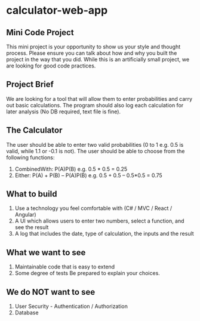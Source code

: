 # calculator-web-app

## Mini Code Project

This mini project is your opportunity to show us your style and thought process. Please ensure you can
talk about how and why you built the project in the way that you did. While this is an artificially small
project, we are looking for good code practices.

## Project Brief

We are looking for a tool that will allow them to enter probabilities and carry
out basic calculations. The program should also log each calculation for later analysis (No DB required,
text file is fine).

## The Calculator

The user should be able to enter two valid probabilities (0 to 1 e.g. 0.5 is valid, while 1.1 or -0.1 is not).
The user should be able to choose from the following functions:
1. CombinedWith: P(A)P(B) e.g. 0.5 * 0.5 = 0.25
2. Either: P(A) + P(B) – P(A)P(B) e.g. 0.5 + 0.5 – 0.5*0.5 = 0.75

## What to build
1. Use a technology you feel comfortable with (C# / MVC / React / Angular)
2. A UI which allows users to enter two numbers, select a function, and see the result
3. A log that includes the date, type of calculation, the inputs and the result

## What we want to see
1. Maintainable code that is easy to extend
2. Some degree of tests
Be prepared to explain your choices.

## We do NOT want to see
1. User Security - Authentication / Authorization
2. Database
